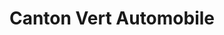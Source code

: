 ---
title: "Canton Vert Automobile"
url: /lapoutroie/canton-vert-automobile/
shop: Autowerkstatt
---